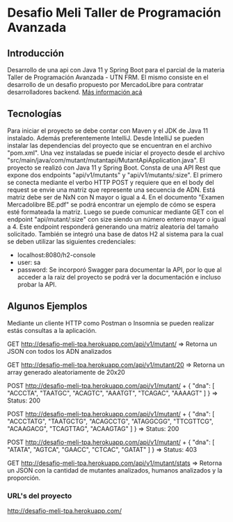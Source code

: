 # Desafio Meli Taller de Programación Avanzada

## Introducción

Desarrollo de una api con Java 11 y Spring Boot para el parcial de la materia Taller de Programación Avanzada - UTN FRM. El mismo consiste en el desarrollo de un desafio propuesto por MercadoLibre para contratar desarrolladores backend. [Más información acá](https://github.com/facuerbin/Desafio_Meli_Grupo/blob/main/Examen%20Mercadolibre%20BE.pdf)

## Tecnologías

Para iniciar el proyecto se debe contar con Maven y el JDK de Java 11 instalado. Además preferentemente IntelliJ. Desde IntelliJ se pueden instalar las dependencias del proyecto que se encuentran en el archivo "pom.xml". Una vez instaladas se puede iniciar el proyecto desde el archivo "src/main/java/com/mutant/mutantapi/MutantApiApplication.java".
El proyecto se realizó con Java 11 y Spring Boot. Consta de una API Rest que expone dos endpoints "api/v1/mutants" y "api/v1/mutants/:size". El primero se conecta mediante el verbo HTTP POST y requiere que en el body del request se envie una matriz que represente una secuencia de ADN. Está matriz debe ser de NxN con N mayor o igual a 4. En el documento "Examen Mercadolibre BE.pdf" se podrá encontrar un ejemplo de cómo se espera esté formateada la matriz. Luego se puede comunicar mediante GET con el endpoint "api/mutant/:size" con size siendo un número entero mayor o igual a 4. Este endpoint responderá generando una matriz aleatoria del tamaño solicitado.
También se integró una base de datos H2 al sistema para la cual se deben utilizar las siguientes credenciales: 
- localhost:8080/h2-console
- user: sa
- password:
Se incorporó Swagger para documentar la API, por lo que al acceder a la raiz del proyecto se podrá ver la documentación e incluso probar la API.

## Algunos Ejemplos

Mediante un cliente HTTP como Postman o Insomnia se pueden realizar estás consultas a la aplicación.

GET http://desafio-meli-tpa.herokuapp.com/api/v1/mutant/ => Retorna un JSON con todos los ADN analizados

GET http://desafio-meli-tpa.herokuapp.com/api/v1/mutant/20 => Retorna un array generado aleatoriamente de 20x20

POST http://desafio-meli-tpa.herokuapp.com/api/v1/mutant/ + 
{
"dna": 	[
"ACCCTA",
"TAATGC",
"ACAGTC",
"AAATGT",
"TCAGAC",
"AAAAGT"
]
}
=> Status: 200


POST http://desafio-meli-tpa.herokuapp.com/api/v1/mutant/ +
{
"dna": 	[
"ACCCTATG",
"TAATGCTG",
"ACAGCCTG",
"ATAGGCGG",
"TTCGTTCG",
"ACAAGACG",
"TCAGTTAG",
"ACAAGTAG"
]
}
=> Status: 200

POST http://desafio-meli-tpa.herokuapp.com/api/v1/mutant/ +
{
"dna":  [
  "ATATA",
  "AGTCA",
  "GAACC",
  "CTCAC",
  "GATAT"
]
}
=> Status: 403

GET http://desafio-meli-tpa.herokuapp.com/api/v1/mutant/stats => Retorna un JSON con la cantidad de mutantes analizados, humanos analizados y la proporción.

### URL's del proyecto

http://desafio-meli-tpa.herokuapp.com/




